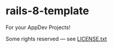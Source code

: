 # rails-8-template

For your AppDev Projects!

Some rights reserved — see [LICENSE.txt](LICENSE.txt)
